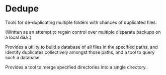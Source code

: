# Dedupe

Tools for de-duplicating multiple folders with chances of duplicated files.

(Written as an attempt to regain control over multiple disparate backups on a local disk.)

Provides a utility to build a database of all files in the specified paths, and identify
duplicates collectively amongst those paths, and a tool to query such a database.

Provides a tool to merge specified directories into a single directory.
